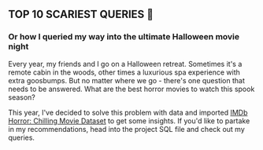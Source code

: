 ## TOP 10 SCARIEST QUERIES 👻
### Or how I queried my way into the ultimate Halloween movie night

Every year, my friends and I go on a Halloween retreat. Sometimes it's a remote cabin in the woods, other times a luxurious spa experience with extra goosbumps. But no matter where we go - there's one question that needs to be answered. What are the best horror movies to watch this spook season?

This year, I've decided to solve this problem with data and imported [IMDb Horror: Chilling Movie Dataset](https://www.kaggle.com/datasets/shreyanshverma27/imdb-horror-chilling-movie-dataset/data) to get some insights. If you'd like to partake in my recommendations, head into the project SQL file and check out my queries.
